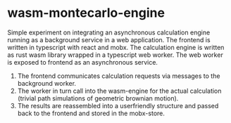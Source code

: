 # wasm-montecarlo-engine

Simple experiment on integrating an asynchronous calculation engine running as a background service in a web application.
The frontend is written in typescript with react and mobx. The calculation engine is written as rust wasm library wrapped in a typescript web worker. The web worker is exposed to frontend as an asynchronous service.
1) The frontend communicates calculation requests via messages to the background worker. 
2) The worker in turn call into the wasm-engine for the actual calculation (trivial path simulations of geometric brownian motion). 
3) The results are reassembled into a userfriendly structure and passed back to the frontend and stored in the mobx-store.
